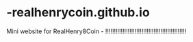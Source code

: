 # -realhenrycoin.github.io
Mini website for RealHenry8Coin - !!!!!!!!!!!!!!!!!!!!!!!!!!!!!!!!!!!!!!!!!!!!!!!
